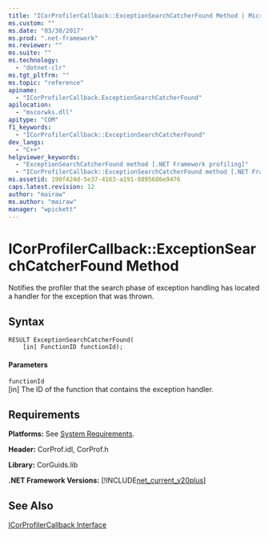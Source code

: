 ```yaml
---
title: "ICorProfilerCallback::ExceptionSearchCatcherFound Method | Microsoft Docs"
ms.custom: ""
ms.date: "03/30/2017"
ms.prod: ".net-framework"
ms.reviewer: ""
ms.suite: ""
ms.technology: 
  - "dotnet-clr"
ms.tgt_pltfrm: ""
ms.topic: "reference"
apiname: 
  - "ICorProfilerCallback.ExceptionSearchCatcherFound"
apilocation: 
  - "mscorwks.dll"
apitype: "COM"
f1_keywords: 
  - "ICorProfilerCallback::ExceptionSearchCatcherFound"
dev_langs: 
  - "C++"
helpviewer_keywords: 
  - "ExceptionSearchCatcherFound method [.NET Framework profiling]"
  - "ICorProfilerCallback::ExceptionSearchCatcherFound method [.NET Framework profiling]"
ms.assetid: 190f424d-5e37-4163-a191-0895686e9476
caps.latest.revision: 12
author: "mairaw"
ms.author: "mairaw"
manager: "wpickett"
---
```

# ICorProfilerCallback::ExceptionSearchCatcherFound Method
Notifies the profiler that the search phase of exception handling has located a handler for the exception that was thrown.  
  
## Syntax  
  
```  
RESULT ExceptionSearchCatcherFound(  
    [in] FunctionID functionId);  
```  
  
#### Parameters  
 `functionId`  
 [in] The ID of the function that contains the exception handler.  
  
## Requirements  
 **Platforms:** See [System Requirements](../../../../docs/framework/get-started/system-requirements.md).  
  
 **Header:** CorProf.idl, CorProf.h  
  
 **Library:** CorGuids.lib  
  
 **.NET Framework Versions:** [!INCLUDE[net_current_v20plus](../../../../includes/net-current-v20plus-md.md)]  
  
## See Also  
 [ICorProfilerCallback Interface](../../../../docs/framework/unmanaged-api/profiling/icorprofilercallback-interface.md)